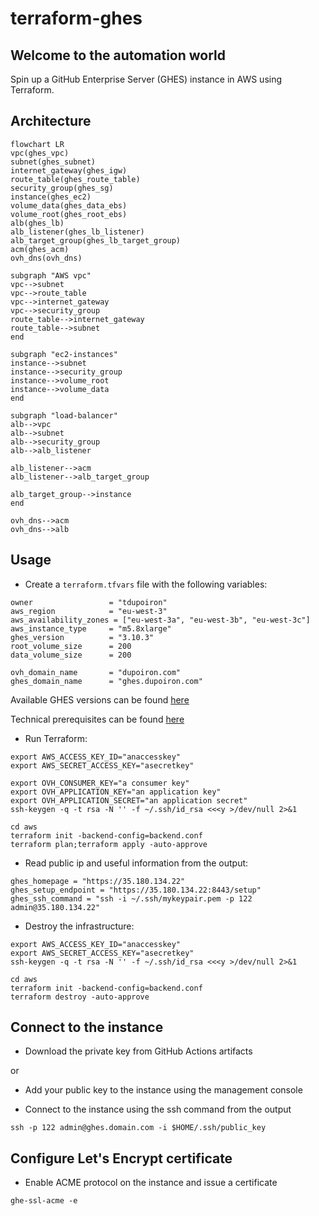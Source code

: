 # terraform-ghes

## Welcome to the automation world

Spin up a GitHub Enterprise Server (GHES) instance in AWS using Terraform.

## Architecture

```mermaid
flowchart LR
vpc(ghes_vpc)
subnet(ghes_subnet)
internet_gateway(ghes_igw)
route_table(ghes_route_table)
security_group(ghes_sg)
instance(ghes_ec2)
volume_data(ghes_data_ebs)
volume_root(ghes_root_ebs)
alb(ghes_lb)
alb_listener(ghes_lb_listener)
alb_target_group(ghes_lb_target_group)
acm(ghes_acm)
ovh_dns(ovh_dns)

subgraph "AWS vpc"
vpc-->subnet
vpc-->route_table
vpc-->internet_gateway
vpc-->security_group
route_table-->internet_gateway
route_table-->subnet
end

subgraph "ec2-instances"
instance-->subnet
instance-->security_group
instance-->volume_root
instance-->volume_data
end

subgraph "load-balancer"
alb-->vpc
alb-->subnet
alb-->security_group
alb-->alb_listener

alb_listener-->acm
alb_listener-->alb_target_group

alb_target_group-->instance
end

ovh_dns-->acm
ovh_dns-->alb

```

## Usage

* Create a `terraform.tfvars` file with the following variables:

```hcl
owner                 = "tdupoiron"
aws_region            = "eu-west-3"
aws_availability_zones = ["eu-west-3a", "eu-west-3b", "eu-west-3c"]
aws_instance_type     = "m5.8xlarge"
ghes_version          = "3.10.3"
root_volume_size      = 200
data_volume_size      = 200

ovh_domain_name       = "dupoiron.com"
ghes_domain_name      = "ghes.dupoiron.com"
```

Available GHES versions can be found [here](https://enterprise.github.com/releases)

Technical prerequisites can be found [here](https://docs.github.com/en/enterprise-server@3.10/admin/installation/setting-up-a-github-enterprise-server-instance/installing-github-enterprise-server-on-vmware#minimum-requirements)

* Run Terraform:

```hcl
export AWS_ACCESS_KEY_ID="anaccesskey"
export AWS_SECRET_ACCESS_KEY="asecretkey"

export OVH_CONSUMER_KEY="a consumer key"
export OVH_APPLICATION_KEY="an application key"
export OVH_APPLICATION_SECRET="an application secret"
ssh-keygen -q -t rsa -N '' -f ~/.ssh/id_rsa <<<y >/dev/null 2>&1

cd aws
terraform init -backend-config=backend.conf
terraform plan;terraform apply -auto-approve
```

* Read public ip and useful information from the output:

```hcl
ghes_homepage = "https://35.180.134.22"
ghes_setup_endpoint = "https://35.180.134.22:8443/setup"
ghes_ssh_command = "ssh -i ~/.ssh/mykeypair.pem -p 122 admin@35.180.134.22"
```

* Destroy the infrastructure:

```hcl
export AWS_ACCESS_KEY_ID="anaccesskey"
export AWS_SECRET_ACCESS_KEY="asecretkey"
ssh-keygen -q -t rsa -N '' -f ~/.ssh/id_rsa <<<y >/dev/null 2>&1

cd aws
terraform init -backend-config=backend.conf
terraform destroy -auto-approve
```

## Connect to the instance

* Download the private key from GitHub Actions artifacts

or

* Add your public key to the instance using the management console

* Connect to the instance using the ssh command from the output

```shell
ssh -p 122 admin@ghes.domain.com -i $HOME/.ssh/public_key
```

## Configure Let's Encrypt certificate

* Enable ACME protocol on the instance and issue a certificate

```shell
ghe-ssl-acme -e
```
